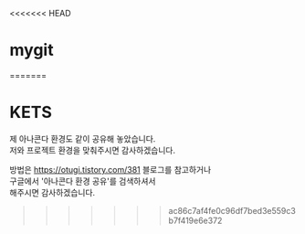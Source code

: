 <<<<<<< HEAD
# mygit
=======
# KETS

제 아나콘다 환경도 같이 공유해 놓았습니다.   
저와 프로젝트 환경을 맞춰주시면 감사하겠습니다.  
  
방법은 https://otugi.tistory.com/381 블로그를 참고하거나  
구글에서 '아나콘다 환경 공유'를 검색하셔서  
해주시면 감사하겠습니다.
>>>>>>> ac86c7af4fe0c96df7bed3e559c3b7f419e6e372
